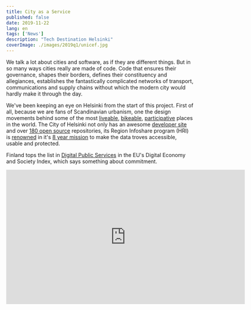```yaml
---
title: City as a Service
published: false 
date: 2019-11-22
lang: en
tags: ['News']
description: "Tech Destination Helsinki"
coverImage: ./images/2019q1/unicef.jpg
---
```


We talk a lot about cities and software, as if they are different things. But in so many ways cities really are made of code. Code that ensures their governance, shapes their borders, defines their constituency and allegiances, establishes the fantastically complicated networks of transport, communications and supply chains without which the modern city would hardly make it through the day.

We've been keeping an eye on Helsinki from the start of this project. First of all, because we are fans of Scandinavian urbanism, one the design movements behind some of the most [liveable](https://www.thelocal.com/20190214/now-you-can-learn-the-nordic-approach-to-planning-liveable-cities-lufthansa-tlccu), [bikeable](https://www.smartcitiesdive.com/ex/sustainablecitiescollective/stockholmsweden-urban-planners-dream-city/179351/), [participative](https://en.wikipedia.org/wiki/Participatory_design#History_in_Scandinavia) places in the world.  The City of Helsinki not only has an awesome [developer site](http://dev.hel.fi/) and over [180 open source](https://github.com/City-of-Helsinki) repositories, its Region Infoshare program (HRI) is [renowned](https://www.citylab.com/life/2014/04/how-helsinki-mashed-open-data-regionalism/8994/) in it's [8 year mission](https://hri.fi/en_gb/hri-service/what-is-hri/) to make the data troves accessible, usable and protected.

Finland tops the list in [Digital Public Services](https://ec.europa.eu/information_society/newsroom/image/document/2018-20/fi-desi_2018-country-profile_eng_B4400116-A9B9-4D17-9137969FEFF24981_52222.pdf) in the EU's Digital Economy and Society Index, which says something about commitment.

<iframe title="vimeo-player" src="https://player.vimeo.com/video/358994313" width="640" height="360" frameborder="0" allowfullscreen></iframe>
